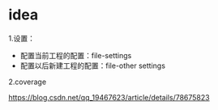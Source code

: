 # idea

1.设置：

- 配置当前工程的配置：file-settings
- 配置以后新建工程的配置：file-other settings

2.coverage

https://blog.csdn.net/qq_19467623/article/details/78675823